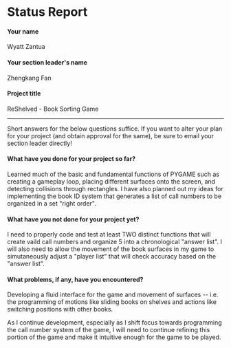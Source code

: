 # Status Report

#### Your name

Wyatt Zantua

#### Your section leader's name

Zhengkang Fan

#### Project title

ReShelved - Book Sorting Game

***

Short answers for the below questions suffice. If you want to alter your plan for your project (and obtain approval for the same), be sure to email your section leader directly!

#### What have you done for your project so far?

Learned much of the basic and fundamental functions of PYGAME such as creating a gameplay loop, placing different surfaces onto the screen, and detecting collisions through rectangles. I have also planned out my ideas for implementing the book ID system that generates a list of call numbers to be organized in a set "right order".

#### What have you not done for your project yet?

I need to properly code and test at least TWO distinct functions that will create vaild call numbers and organize 5 into a chronological "answer list". I will also need to allow the movement of the book surfaces in my game to simutaneously adjust a "player list" that will check accuracy based on the "answer list".

#### What problems, if any, have you encountered?

Developing a fluid interface for the game and movement of surfaces -- i.e. the programming of motions like sliding books on shelves and actions like switching positions with other books. 

As I continue development, especially as I shift focus towards programming the call number system of the game, I will need to continue refining this portion of the game and make it intuitive enough for the game to be played.
